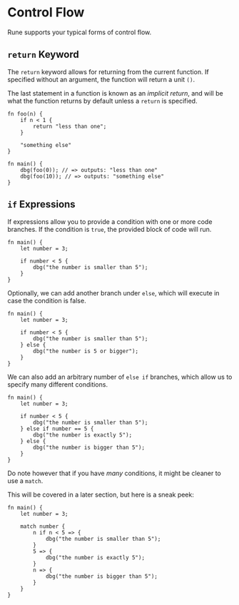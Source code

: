 # Control Flow

Rune supports your typical forms of control flow.

## `return` Keyword

The `return` keyword allows for returning from the current function.
If specified without an argument, the function will return a unit `()`.

The last statement in a function is known as an *implicit return*, and will be
what the function returns by default unless a `return` is specified.

```rust,noplaypen
fn foo(n) {
    if n < 1 {
        return "less than one";
    }

    "something else"
}

fn main() {
    dbg(foo(0)); // => outputs: "less than one"
    dbg(foo(10)); // => outputs: "something else"
}
```

## `if` Expressions

If expressions allow you to provide a condition with one or more code branches.
If the condition is `true`, the provided block of code will run.

```rust,noplaypen
fn main() {
    let number = 3;

    if number < 5 {
        dbg("the number is smaller than 5");
    }
}
```

Optionally, we can add another branch under `else`, which will execute in case
the condition is false.

```rust,noplaypen
fn main() {
    let number = 3;

    if number < 5 {
        dbg("the number is smaller than 5");
    } else {
        dbg("the number is 5 or bigger");
    }
}
```

We can also add an arbitrary number of `else if` branches, which allow us to
specify many different conditions.

```rust,noplaypen
fn main() {
    let number = 3;

    if number < 5 {
        dbg("the number is smaller than 5");
    } else if number == 5 {
        dbg("the number is exactly 5");
    } else {
        dbg("the number is bigger than 5");
    }
}
```

Do note however that if you have *many* conditions, it might be cleaner to use
a `match`.

This will be covered in a later section, but here is a sneak peek:

```rust,noplaypen
fn main() {
    let number = 3;

    match number {
        n if n < 5 => {
            dbg("the number is smaller than 5");
        }
        5 => {
            dbg("the number is exactly 5");
        }
        n => {
            dbg("the number is bigger than 5");
        }
    }
}
```